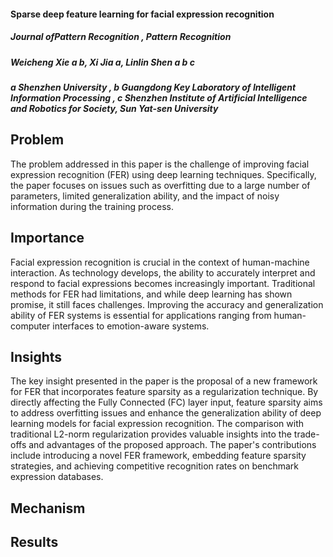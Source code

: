 #### Sparse deep feature learning for facial expression recognition
##### Journal ofPattern Recognition , Pattern Recognition
##### Weicheng Xie a b, Xi Jia a, Linlin Shen a b c
#####  a Shenzhen University , b Guangdong Key Laboratory of Intelligent Information Processing , c Shenzhen Institute of Artificial Intelligence and Robotics for Society, Sun Yat-sen University
 


  


## Problem

The problem addressed in this paper is the challenge of improving facial expression recognition (FER) using deep learning techniques. Specifically, the paper focuses on issues such as overfitting due to a large number of parameters, limited generalization ability, and the impact of noisy information during the training process.
## Importance

Facial expression recognition is crucial in the context of human-machine interaction. As technology develops, the ability to accurately interpret and respond to facial expressions becomes increasingly important. Traditional methods for FER had limitations, and while deep learning has shown promise, it still faces challenges. Improving the accuracy and generalization ability of FER systems is essential for applications ranging from human-computer interfaces to emotion-aware systems.


## Insights



The key insight presented in the paper is the proposal of a new framework for FER that incorporates feature sparsity as a regularization technique. By directly affecting the Fully Connected (FC) layer input, feature sparsity aims to address overfitting issues and enhance the generalization ability of deep learning models for facial expression recognition. The comparison with traditional L2-norm regularization provides valuable insights into the trade-offs and advantages of the proposed approach. The paper's contributions include introducing a novel FER framework, embedding feature sparsity strategies, and achieving competitive recognition rates on benchmark expression databases.





## Mechanism





## Results



